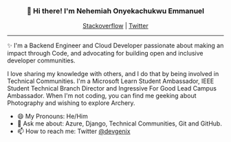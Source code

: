 
<h3 align="center">👋 Hi there! I'm Nehemiah Onyekachukwu Emmanuel</h3>
<p align="center">
  <a href="https://stackoverflow.com/users/15059970/nehemiah-onyekachukwu-emmanuel">Stackoverflow</a> |
  <a href="https://twitter.com/devgenix">Twitter</a>
</p>

---
✨ I'm a Backend Engineer and Cloud Developer passionate about making an impact through Code, and advocating for building open and inclusive developer communities. 

I love sharing my knowledge with others, and I do that by being involved in Technical Communities. I'm a Microsoft Learn Student Ambassador, IEEE Student Technical Branch Director and Ingressive For Good Lead Campus Ambassador. When I'm not coding, you can find me geeking about Photography and wishing to explore Archery.


- 😄 My Pronouns: He/Him   
- 💬 Ask me about: Azure, Django, Technical Communities, Git and GitHub.
- 📫 How to reach me: Twitter [@devgenix](https://twitter.com/devgenix)


